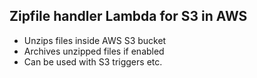## Zipfile handler Lambda for S3 in AWS

- Unzips files inside AWS S3 bucket
- Archives unzipped files if enabled
- Can be used with S3 triggers etc.
